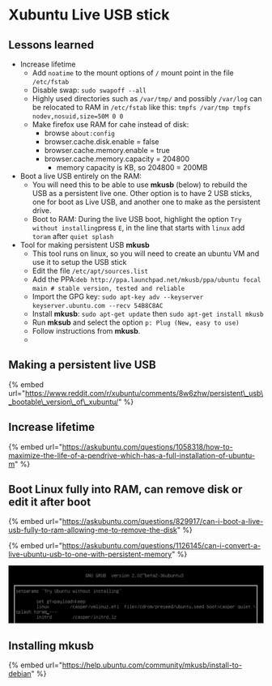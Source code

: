 # Xubuntu Live USB stick

## Lessons learned

* Increase lifetime
  * Add `noatime` to the mount options of `/` mount point in the file `/etc/fstab`
  * Disable swap: `sudo swapoff --all`
  * Highly used directories such as `/var/tmp/` and possibly `/var/log` can be relocated to RAM in `/etc/fstab` like this: `tmpfs /var/tmp tmpfs nodev,nosuid,size=50M 0 0`
  * Make firefox use RAM for cahe instead of disk:
    * browse `about:config`
    * browser.cache.disk.enable = false
    * browser.cache.memory.enable = true
    * browser.cache.memory.capacity = 204800
      * memory capacity is KB, so 204800 = 200MB
* Boot a live USB entirely on the RAM:
  * You will need this to be able to use **mkusb** \(below\) to rebuild the USB as a persistent live one. Other option is to have 2 USB sticks, one for boot as Live USB, and another one to make as the persistent drive.
  * Boot to RAM: During the live USB boot, highlight the option `Try without installing`press `E`, in the line that starts with `linux` add `toram` after `quiet splash`
* Tool for making persistent USB **mkusb**
  * This tool runs on linux, so you will need to create an ubuntu VM and use it to setup the USB stick
  * Edit the file `/etc/apt/sources.list`
  * Add the PPA:`deb http://ppa.launchpad.net/mkusb/ppa/ubuntu focal main # stable version, tested and reliable`
  * Import the GPG key: `sudo apt-key adv --keyserver keyserver.ubuntu.com --recv 54B8C8AC`
  * Install **mkusb**: `sudo apt-get update` then `sudo apt-get install mkusb`
  * Run **mksub** and select the option `p: Plug (New, easy to use)`
  * Follow instructions from **mkusb**.
  * 

## Making a persistent live USB

{% embed url="https://www.reddit.com/r/xubuntu/comments/8w6zhw/persistent\_usb\_bootable\_version\_of\_xubuntu/" %}

## Increase lifetime

{% embed url="https://askubuntu.com/questions/1058318/how-to-maximize-the-life-of-a-pendrive-which-has-a-full-installation-of-ubuntu-m" %}

## Boot Linux fully into RAM, can remove disk or edit it after boot

{% embed url="https://askubuntu.com/questions/829917/can-i-boot-a-live-usb-fully-to-ram-allowing-me-to-remove-the-disk" %}

{% embed url="https://askubuntu.com/questions/1126145/can-i-convert-a-live-ubuntu-usb-to-one-with-persistent-memory" %}

![](.gitbook/assets/image%20%283%29.png)

## Installing mkusb

{% embed url="https://help.ubuntu.com/community/mkusb/install-to-debian" %}



